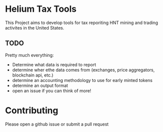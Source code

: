 # Helium Tax Tools

This Project aims to develop tools for tax reporiting HNT mining and trading activites in the United States.

## TODO

Pretty much everything:

- Determine what data is required to report
- determine wher ethe data comes from (exchanges, price aggregators, blockchain api, etc.)
- determine an accounting methodology to use for early minted tokens
- determine an output format
- open an issue if you can think of more!

# Contributing

Please open a github issue or submit a pull request
